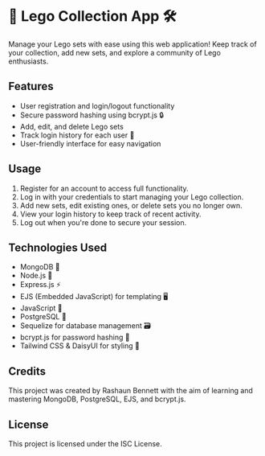 # 🧱 Lego Collection App 🛠️

Manage your Lego sets with ease using this web application! Keep track of your collection, add new sets, and explore a community of Lego enthusiasts.

## Features

- User registration and login/logout functionality
- Secure password hashing using bcrypt.js 🔒
- Add, edit, and delete Lego sets
- Track login history for each user 📅
- User-friendly interface for easy navigation

## Usage

1. Register for an account to access full functionality.
2. Log in with your credentials to start managing your Lego collection.
3. Add new sets, edit existing ones, or delete sets you no longer own.
4. View your login history to keep track of recent activity.
5. Log out when you're done to secure your session.

## Technologies Used

- MongoDB 🍃
- Node.js 🚀
- Express.js ⚡
- EJS (Embedded JavaScript) for templating 🖥️
- JavaScript 🔧
- PostgreSQL 🐘
- Sequelize for database management 🗃️
- bcrypt.js for password hashing 🔐
- Tailwind CSS & DaisyUI for styling 🎨

## Credits

This project was created by Rashaun Bennett with the aim of learning and mastering MongoDB, PostgreSQL, EJS, and bcrypt.js.

## License

This project is licensed under the ISC License.
